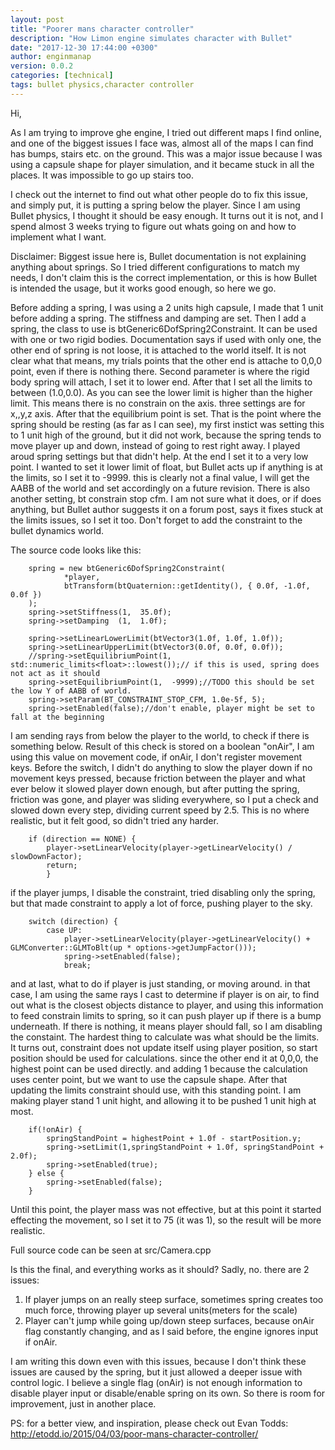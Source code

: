 ```yaml
---
layout: post
title: "Poorer mans character controller"
description: "How Limon engine simulates character with Bullet"
date: "2017-12-30 17:44:00 +0300"
author: enginmanap
version: 0.0.2
categories: [technical]
tags: bullet physics,character controller
---
```


Hi,

As I am trying to improve ghe engine, I tried out different maps I find online, and one of the biggest issues I face was, almost all of the maps I can find has bumps, stairs etc. on the ground. This was a major issue because I was using a capsule shape for player simulation, and it became stuck in all the places. It was impossible to go up stairs too.

I check out the internet to find out what other people do to fix this issue, and simply put, it is putting a spring below the player. Since I am using Bullet physics, I thought it should be easy enough. It turns out it is not, and I spend almost 3 weeks trying to figure out whats going on and how to implement what I want.

Disclaimer: Biggest issue here is, Bullet documentation is not explaining anything about springs. So I tried different configurations to match my needs, I don't claim this is the correct implementation, or this is how Bullet is intended the usage, but it works good enough, so here we go.

Before adding a spring, I was using a 2 units high capsule, I made that 1 unit before adding a spring.
The stiffness and damping are set.
Then I add a spring, the class to use is btGeneric6DofSpring2Constraint. It can be used with one or two rigid bodies. Documentation says if used with only one, the other end of spring is not loose, it is attached to the world itself. It is not clear what that means, my trials points that the other end is attache to 0,0,0 point, even if there is nothing there. Second parameter is where the rigid body spring will attach, I set it to lower end. 
After that I set all the limits to between (1.0,0.0). As you can see the lower limit is higher than the higher limit. This means there is no constrain on the axis. three settings are for x,,y,z axis.
After that the equilibrium point is set. That is the point where the spring should be resting (as far as I can see), my first instict was setting this to 1 unit high of the ground, but it did not work, because the spring tends to move player up and down, instead of going to rest right away. I played aroud spring settings but that didn't help. At the end I set it to a very low point. I wanted to set it lower limit of float, but Bullet acts up if anything is at the limits, so I set it to -9999. this is clearly not a final value, I will get the AABB of the world and set accordingly on a future revision.
There is also another setting, bt constrain stop cfm. I am not sure what it does, or if does anything, but Bullet author suggests it on a forum post, says it fixes stuck at the limits issues, so I set it too.
Don't forget to add the constraint to the bullet dynamics world.

The source code looks like this:
```
    spring = new btGeneric6DofSpring2Constraint(
            *player,
            btTransform(btQuaternion::getIdentity(), { 0.0f, -1.0f, 0.0f })
    );
    spring->setStiffness(1,  35.0f);
    spring->setDamping  (1,  1.0f);

    spring->setLinearLowerLimit(btVector3(1.0f, 1.0f, 1.0f));
    spring->setLinearUpperLimit(btVector3(0.0f, 0.0f, 0.0f));
    //spring->setEquilibriumPoint(1,  std::numeric_limits<float>::lowest());// if this is used, spring does not act as it should
    spring->setEquilibriumPoint(1,  -9999);//TODO this should be set the low Y of AABB of world.
    spring->setParam(BT_CONSTRAINT_STOP_CFM, 1.0e-5f, 5);
    spring->setEnabled(false);//don't enable, player might be set to fall at the beginning
```    

   
I am sending rays from below the player to the world, to check if there is something below. Result of this check is stored on a boolean "onAir", I am using this value on movement code, if onAir, I don't register movement keys. Before the switch, I didn't do anything to slow the player down if no movement keys pressed, because friction between the player and what ever below it slowed player down enough, but after putting the spring, friction was gone, and player was sliding everywhere, so I put a check and slowed down every step, dividing current speed by 2.5. This is no where realistic, but it felt good, so didn't tried any harder.
```
    if (direction == NONE) {
        player->setLinearVelocity(player->getLinearVelocity() / slowDownFactor);
        return;
        }
```

if the player jumps, I disable the constraint, tried disabling only the spring, but that made constraint to apply a lot of force, pushing player to the sky.

```
    switch (direction) {
        case UP:
            player->setLinearVelocity(player->getLinearVelocity() + GLMConverter::GLMToBlt(up * options->getJumpFactor()));
            spring->setEnabled(false);
            break;
```  

and at last, what to do if player is just standing, or moving around. in that case, I am using the same rays I cast to determine if player is on air, to find out what is the closest objects distance to player, and using this information to feed constrain limits to spring, so it can push player up if there is a bump underneath. If there is nothing, it means player should fall, so I am disabling the constaint.
The hardest thing to calculate was what should be the limits. It turns out, constraint does not update itself using player position, so start position should be used for calculations.
since the other end it at 0,0,0, the highest point can be used directly. and adding 1 because the calculation uses center point, but we want to use the capsule shape. 
After that updating the limits constraint should use, with this standing point. I am making player stand 1 unit hight, and allowing it to be pushed 1 unit high at most. 

```
    if(!onAir) {
        springStandPoint = highestPoint + 1.0f - startPosition.y;
        spring->setLimit(1,springStandPoint + 1.0f, springStandPoint + 2.0f);
        spring->setEnabled(true);
    } else {
        spring->setEnabled(false);
    }
```  

Until this point, the player mass was not effective, but at this point it started effecting the movement, so I set it to 75 (it was 1), so the result will be more realistic.

Full source code can be seen at src/Camera.cpp

Is this the final, and everything works as it should? Sadly, no. there are 2 issues:
1) If player jumps on an really steep surface, sometimes spring creates too much force, throwing player up several units(meters for the scale)
2) Player can't jump while going up/down steep surfaces, because onAir flag constantly changing, and as I said before, the engine ignores input if onAir.

I am writing this down even with this issues, because I don't think these issues are caused by the spring, but it just allowed a deeper issue with control logic. I believe a single flag (onAir) is not enough information to disable player input or disable/enable spring on its own. So there is room for improvement, just in another place.

PS: for a better view, and inspiration, please check out Evan Todds:
http://etodd.io/2015/04/03/poor-mans-character-controller/
